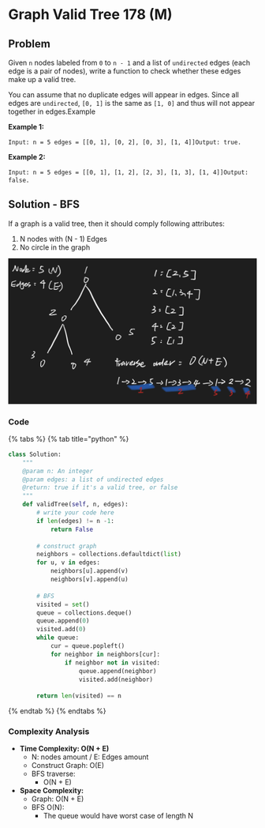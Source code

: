 # Graph Valid Tree 178 \(M\)

## Problem

Given `n` nodes labeled from `0` to `n - 1` and a list of `undirected` edges \(each edge is a pair of nodes\), write a function to check whether these edges make up a valid tree.

You can assume that no duplicate edges will appear in edges. Since all edges are `undirected`, `[0, 1]` is the same as `[1, 0]` and thus will not appear together in edges.Example

**Example 1:**

```text
Input: n = 5 edges = [[0, 1], [0, 2], [0, 3], [1, 4]]Output: true.
```

**Example 2:**

```text
Input: n = 5 edges = [[0, 1], [1, 2], [2, 3], [1, 3], [1, 4]]Output: false.
```

## Solution - BFS

If a graph is a valid tree, then it should comply following attributes:

1. N nodes with \(N - 1\) Edges
2. No circle in the graph 

![](../../.gitbook/assets/screen-shot-2021-06-09-at-11.08.20-am.png)

### Code

{% tabs %}
{% tab title="python" %}
```python
class Solution:
    """
    @param n: An integer
    @param edges: a list of undirected edges
    @return: true if it's a valid tree, or false
    """
    def validTree(self, n, edges):
        # write your code here
        if len(edges) != n -1:
            return False

        # construct graph
        neighbors = collections.defaultdict(list)
        for u, v in edges:
            neighbors[u].append(v)
            neighbors[v].append(u)
        
        # BFS
        visited = set()
        queue = collections.deque()
        queue.append(0)
        visited.add(0)
        while queue:
            cur = queue.popleft()
            for neighbor in neighbors[cur]:
                if neighbor not in visited:
                    queue.append(neighbor)
                    visited.add(neighbor)
        
        return len(visited) == n
```
{% endtab %}
{% endtabs %}

### Complexity Analysis

* **Time Complexity: O\(N + E\)**
  * N: nodes amount / E: Edges amount
  * Construct Graph: O\(E\)
  * BFS traverse:
    * O\(N + E\)
* **Space Complexity:** 
  * Graph: O\(N + E\)
  * BFS O\(N\):
    * The queue would have worst case of length N

